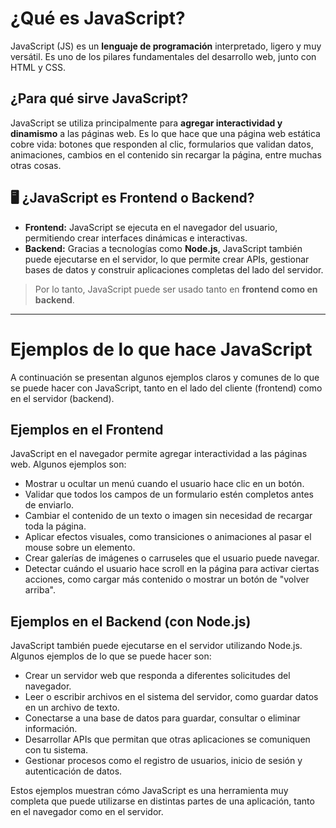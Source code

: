 # ¿Qué es JavaScript?

JavaScript (JS) es un **lenguaje de programación** interpretado, ligero y muy versátil. Es uno de los pilares fundamentales del desarrollo web, junto con HTML y CSS.

## ¿Para qué sirve JavaScript?

JavaScript se utiliza principalmente para **agregar interactividad y dinamismo** a las páginas web. Es lo que hace que una página web estática cobre vida: botones que responden al clic, formularios que validan datos, animaciones, cambios en el contenido sin recargar la página, entre muchas otras cosas.

## 🖥️ ¿JavaScript es Frontend o Backend?

- **Frontend:** JavaScript se ejecuta en el navegador del usuario, permitiendo crear interfaces dinámicas e interactivas.
- **Backend:** Gracias a tecnologías como **Node.js**, JavaScript también puede ejecutarse en el servidor, lo que permite crear APIs, gestionar bases de datos y construir aplicaciones completas del lado del servidor.

> Por lo tanto, JavaScript puede ser usado tanto en **frontend como en backend**.

---
# Ejemplos de lo que hace JavaScript

A continuación se presentan algunos ejemplos claros y comunes de lo que se puede hacer con JavaScript, tanto en el lado del cliente (frontend) como en el servidor (backend).

## Ejemplos en el Frontend

JavaScript en el navegador permite agregar interactividad a las páginas web. Algunos ejemplos son:

- Mostrar u ocultar un menú cuando el usuario hace clic en un botón.
- Validar que todos los campos de un formulario estén completos antes de enviarlo.
- Cambiar el contenido de un texto o imagen sin necesidad de recargar toda la página.
- Aplicar efectos visuales, como transiciones o animaciones al pasar el mouse sobre un elemento.
- Crear galerías de imágenes o carruseles que el usuario puede navegar.
- Detectar cuándo el usuario hace scroll en la página para activar ciertas acciones, como cargar más contenido o mostrar un botón de "volver arriba".

## Ejemplos en el Backend (con Node.js)

JavaScript también puede ejecutarse en el servidor utilizando Node.js. Algunos ejemplos de lo que se puede hacer son:

- Crear un servidor web que responda a diferentes solicitudes del navegador.
- Leer o escribir archivos en el sistema del servidor, como guardar datos en un archivo de texto.
- Conectarse a una base de datos para guardar, consultar o eliminar información.
- Desarrollar APIs que permitan que otras aplicaciones se comuniquen con tu sistema.
- Gestionar procesos como el registro de usuarios, inicio de sesión y autenticación de datos.

Estos ejemplos muestran cómo JavaScript es una herramienta muy completa que puede utilizarse en distintas partes de una aplicación, tanto en el navegador como en el servidor.





